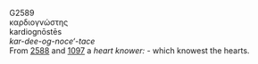 <body>
  <p>G2589<br>  καρδιογνώστης  <br> kardiognōstēs  <br><i>kar-dee-og-noce‘-tace </i><br>From <a href="g2588.htm">2588</a> and <a href="g1097.htm">1097</a>  a <i>heart</i> <i>knower:</i> - which knowest the hearts.<br></p>
 </body>